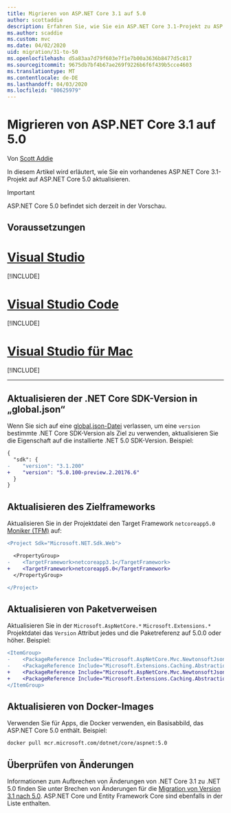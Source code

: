 ```yaml
---
title: Migrieren von ASP.NET Core 3.1 auf 5.0
author: scottaddie
description: Erfahren Sie, wie Sie ein ASP.NET Core 3.1-Projekt zu ASP.NET Core 5.0 migrieren.
ms.author: scaddie
ms.custom: mvc
ms.date: 04/02/2020
uid: migration/31-to-50
ms.openlocfilehash: d5a83aa7d79f603e7f1e7b00a3636b8477d5c817
ms.sourcegitcommit: 9675db7bf4b67ae269f9226b6f6f439b5cce4603
ms.translationtype: MT
ms.contentlocale: de-DE
ms.lasthandoff: 04/03/2020
ms.locfileid: "80625979"
---
```

# <a name="migrate-from-aspnet-core-31-to-50"></a>Migrieren von ASP.NET Core 3.1 auf 5.0

Von [Scott Addie](https://github.com/scottaddie)

In diesem Artikel wird erläutert, wie Sie ein vorhandenes ASP.NET Core 3.1-Projekt auf ASP.NET Core 5.0 aktualisieren.

> [!IMPORTANT]
> ASP.NET Core 5.0 befindet sich derzeit in der Vorschau.

## <a name="prerequisites"></a>Voraussetzungen

# <a name="visual-studio"></a>[Visual Studio](#tab/visual-studio)

[!INCLUDE[](~/includes/net-core-prereqs-vs-5.0.md)]

# <a name="visual-studio-code"></a>[Visual Studio Code](#tab/visual-studio-code)

[!INCLUDE[](~/includes/net-core-prereqs-vsc-5.0.md)]

# <a name="visual-studio-for-mac"></a>[Visual Studio für Mac](#tab/visual-studio-mac)

[!INCLUDE[](~/includes/net-core-prereqs-mac-5.0.md)]

---

## <a name="update-net-core-sdk-version-in-globaljson"></a>Aktualisieren der .NET Core SDK-Version in „global.json“

Wenn Sie sich auf eine [global.json-Datei](/dotnet/core/tools/global-json) verlassen, um eine `version` bestimmte .NET Core SDK-Version als Ziel zu verwenden, aktualisieren Sie die Eigenschaft auf die installierte .NET 5.0 SDK-Version. Beispiel:

```diff
{
  "sdk": {
-    "version": "3.1.200"
+    "version": "5.0.100-preview.2.20176.6"
  }
}
```

## <a name="update-the-target-framework"></a>Aktualisieren des Zielframeworks

Aktualisieren Sie in der Projektdatei den Target Framework `netcoreapp5.0` [Moniker (TFM)](/dotnet/standard/frameworks) auf:

```diff
<Project Sdk="Microsoft.NET.Sdk.Web">

  <PropertyGroup>
-    <TargetFramework>netcoreapp3.1</TargetFramework>
+    <TargetFramework>netcoreapp5.0</TargetFramework>
  </PropertyGroup>

</Project>
```

## <a name="update-package-references"></a>Aktualisieren von Paketverweisen

Aktualisieren Sie in der `Microsoft.AspNetCore.*` `Microsoft.Extensions.*` Projektdatei das `Version` Attribut jedes und die Paketreferenz auf 5.0.0 oder höher. Beispiel:

```diff
<ItemGroup>
-    <PackageReference Include="Microsoft.AspNetCore.Mvc.NewtonsoftJson" Version="3.1.2" />
-    <PackageReference Include="Microsoft.Extensions.Caching.Abstractions" Version="3.1.2" />
+    <PackageReference Include="Microsoft.AspNetCore.Mvc.NewtonsoftJson" Version="5.0.0-preview.2.20167.3" />
+    <PackageReference Include="Microsoft.Extensions.Caching.Abstractions" Version="5.0.0-preview.2.20160.3" />
</ItemGroup>
```

## <a name="update-docker-images"></a>Aktualisieren von Docker-Images

Verwenden Sie für Apps, die Docker verwenden, ein Basisabbild, das ASP.NET Core 5.0 enthält. Beispiel:

```bash
docker pull mcr.microsoft.com/dotnet/core/aspnet:5.0
```

## <a name="review-breaking-changes"></a>Überprüfen von Änderungen

Informationen zum Aufbrechen von Änderungen von .NET Core 3.1 zu .NET 5.0 finden Sie unter Brechen von Änderungen für die [Migration von Version 3.1 nach 5.0](/dotnet/core/compatibility/3.1-5.0). ASP.NET Core und Entity Framework Core sind ebenfalls in der Liste enthalten.
